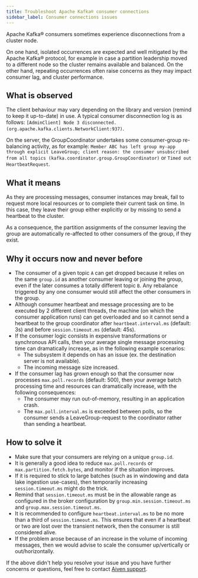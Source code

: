 ```yaml
---
title: Troubleshoot Apache Kafka® consumer connections
sidebar_label: Consumer connections issues
---
```


Apache Kafka® consumers sometimes experience disconnections from a cluster node.

On one hand, isolated occurrences are expected and well mitigated by the Apache
Kafka® protocol, for example in case a partition leadership moved to a different
node so the cluster remains available and balanced. On the other hand,
repeating occurrences often raise concerns as they may impact consumer lag, and
cluster performance.

## What is observed

The client behaviour may vary depending on the library and version
(remind to keep it up-to-date) in use. A typical consumer disconnection
log is as follows:
`[AdminClient] Node 3 disconnected. (org.apache.kafka.clients.NetworkClient:937)`.

On the server, the GroupCoordinator undertakes some consumer-group
re-balancing activity, as for example:
`Member ABC has left group my-app through explicit LeaveGroup; client reason: the consumer unsubscribed from all topics (kafka.coordinator.group.GroupCoordinator)`
or `Timed out HeartbeatRequest`.

## What it means

As they are processing messages, consumer instances may break, fail to
request more local resources or to complete their current task on time.
In this case, they leave their group either explicitly or by missing to
send a heartbeat to the cluster.

As a consequence, the partition assignments of the consumer leaving the
group are automatically re-affected to other consumers of the group, if
they exist.

## Why it occurs now and never before

-   The consumer of a given topic `A` can get dropped because it relies
    on the same `group.id` as another consumer leaving or joining the
    group, even if the later consumes a totally different topic `B`. Any
    rebalance triggered by any one consumer would still affect the other
    consumers in the group.
-   Although consumer heartbeat and message processing are to be
    executed by 2 different client threads, the machine (on which the
    consumer application runs) can get overloaded and so it cannot send
    a heartbeat to the group coordinator after `heartbeat.interval.ms`
    (default: 3s) and before `session.timeout.ms` (default: 45s).
-   If the consumer logic consists in expensive transformations or
    synchronous API calls, then your average single message processing
    time can dramatically increase, as in the following example
    scenarios:
    -   The subsystem it depends on has an issue (ex. the destination
        server is not available).
    -   The incoming message size increased.
-   If the consumer lag has grown enough so that the consumer now
    processes `max.poll.records` (default: 500), then your average batch
    processing time and resources can dramatically increase, with the
    following consequences:
    -   The consumer may run out-of-memory, resulting in an application
        crash.
    -   The `max.poll.interval.ms` is exceeded between polls, so the
        consumer sends a LeaveGroup-request to the coordinator rather
        than sending a heartbeat.

## How to solve it

-   Make sure that your consumers are relying on a unique `group.id`.
-   It is generally a good idea to reduce `max.poll.records` or
    `max.partition.fetch.bytes`, and monitor if the situation
    improves.
-   If it is required to stick to large batches (such as in windowing
    and data lake ingestion use-cases), then temporarily increasing
    `session.timeout.ms` might do the trick.
-   Remind that `session.timeout.ms` must be in the allowable range as
    configured in the broker configuration by
    `group.min.session.timeout.ms` and `group.max.session.timeout.ms`.
-   It is recommended to configure `heartbeat.interval.ms` to be no more
    than a third of `session.timeout.ms`. This ensures that even if a
    heartbeat or two are lost over the transient network, then the
    consumer is still considered alive.
-   If the problem arose because of an increase in the volume of
    incoming messages, then we would advise to scale the consumer
    up/vertically or out/horizontally.

If the above didn't help you resolve your issue and you have further
concerns or questions, feel free to contact [Aiven
support](mailto:support@aiven.io).
